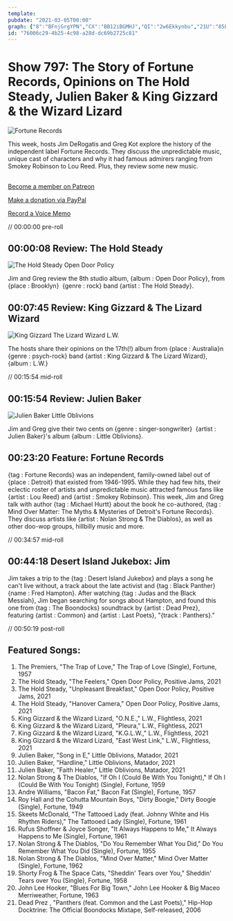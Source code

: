 ```yaml
---
template: 
pubdate: "2021-03-05T00:00"
graph: {"8":"BFnjGrgYPN","CX":"BB12iBGMHJ","QI":"2w6Ekkynbu","21U":"85Lo3zoAKl"}
id: "76006c29-4b25-4c98-a28d-dc69b2725c81"
---
```






# Show 797: The Story of Fortune Records, Opinions on The Hold Steady, Julien Baker & King Gizzard & the Wizard Lizard

![Fortune Records](https://static.soundopinions.org/images/2021/fortunerecords.jpeg)

This week, hosts Jim DeRogatis and Greg Kot explore the history of the independent label Fortune Records. They discuss the unpredictable music, unique cast of characters and why it had famous admirers ranging from Smokey Robinson to Lou Reed. Plus, they review some new music. 



## 

[Become a member on Patreon](https://www.patreon.com/soundopinions)

[Make a donation via PayPal](https://bit.ly/36zIhZK)

[Record a Voice Memo](https://www.micdropp.com/studio/5febf006eba45/) 

// 00:00:00 pre-roll



## 00:00:08 Review: The Hold Steady

![The Hold Steady Open Door Policy](https://static.soundopinions.org/assets/797/88.jpg)

Jim and Greg review the 8th studio album, {album : Open Door Policy}, from {place : Brooklyn}  {genre : rock} band {artist : The Hold Steady}.



## 00:07:45 Review: King Gizzard & The Lizard Wizard

![King Gizzard  The Lizard Wizard L.W.](https://static.soundopinions.org/assets/797/CX12.jpg)

The hosts share their opinions on the 17th(!) album from {place : Australia}n {genre : psych-rock} band {artist : King Gizzard & The Lizard Wizard}, {album : L.W.}

// 00:15:54 mid-roll



## 00:15:54 Review: Julien Baker

![Julien Baker Little Oblivions](https://static.soundopinions.org/assets/797/QI2.jpg)

Jim and Greg give their two cents on {genre : singer-songwriter}  {artist : Julien Baker}'s album {album : Little Oblivions}.



## 00:23:20 Feature: Fortune Records

{tag : Fortune Records} was an independent, family-owned label out of {place : Detroit} that existed from 1946-1995. While they had few hits, their eclectic roster of artists and unpredictable music attracted famous fans like {artist : Lou Reed} and {artist : Smokey Robinson}. This week, Jim and Greg talk with author {tag : Michael Hurtt} about the book he co-authored, {tag : Mind Over Matter: The Myths & Mysteries of Detroit's Fortune Records}. They discuss artists like {artist : Nolan Strong & The Diablos}, as well as other doo-wop groups, hillbilly music and more.

// 00:34:57 mid-roll



## 00:44:18 Desert Island Jukebox: Jim

Jim takes a trip to the {tag : Desert Island Jukebox} and plays a song he can't live without, a track about the late activist and {tag : Black Panther}  {name : Fred Hampton}. After watching {tag : Judas and the Black Messiah}, Jim began searching for songs about Hampton, and found this one from {tag : The Boondocks} soundtrack by {artist : Dead Prez}, featuring {artist : Common} and {artist : Last Poets}, "{track : Panthers}."

// 00:50:19 post-roll



## Featured Songs:

1. The Premiers, "The Trap of Love," The Trap of Love (Single), Fortune, 1957
2. The Hold Steady, "The Feelers," Open Door Policy, Positive Jams, 2021
3. The Hold Steady, "Unpleasant Breakfast," Open Door Policy, Positive Jams, 2021
4. The Hold Steady, "Hanover Camera," Open Door Policy, Positive Jams, 2021
5. King Gizzard & the Wizard Lizard, "O.N.E.," L.W., Flightless, 2021
6. King Gizzard & the Wizard Lizard, "Pleura," L.W., Flightless, 2021
7. King Gizzard & the Wizard Lizard, "K.G.L.W.," L.W., Flightless, 2021
8. King Gizzard & the Wizard Lizard, "East West Link," L.W., Flightless, 2021
9. Julien Baker, "Song in E," Little Oblivions, Matador, 2021
10. Julien Baker, "Hardline," Little Oblivions, Matador, 2021
11. Julien Baker, "Faith Healer," Little Oblivions, Matador, 2021
12. Nolan Strong & The Diablos, "If Oh I (Could Be With You Tonight)," If Oh I (Could Be With You Tonight) (Single), Fortune, 1959
13. Andre Williams, "Bacon Fat," Bacon Fat (Single), Fortune, 1957
14. Roy Hall and the Cohutta Mountain Boys, "Dirty Boogie," Dirty Boogie (Single), Fortune, 1949
15. Skeets McDonald, "The Tattooed Lady (feat. Johnny White and His Rhythm Riders)," The Tattooed Lady (Single), Fortune, 1961
16. Rufus Shoffner & Joyce Songer, "It Always Happens to Me," It Always Happens to Me (Single), Fortune, 1961
17. Nolan Strong & The Diablos, "Do You Remember What You Did," Do You Remember What You Did (Single), Fortune, 1955
18. Nolan Strong & The Diablos, "Mind Over Matter," Mind Over Matter (Single), Fortune, 1962
19. Shorty Frog & The Space Cats, "Sheddin' Tears over You," Sheddin' Tears over You (Single), Fortune, 1958
20. John Lee Hooker, "Blues For Big Town," John Lee Hooker & Big Maceo Merriweather, Fortune, 1963
21. Dead Prez , "Panthers (feat. Common and the Last Poets)," Hip​-​Hop Docktrine: The Official Boondocks Mixtape, Self-released, 2006